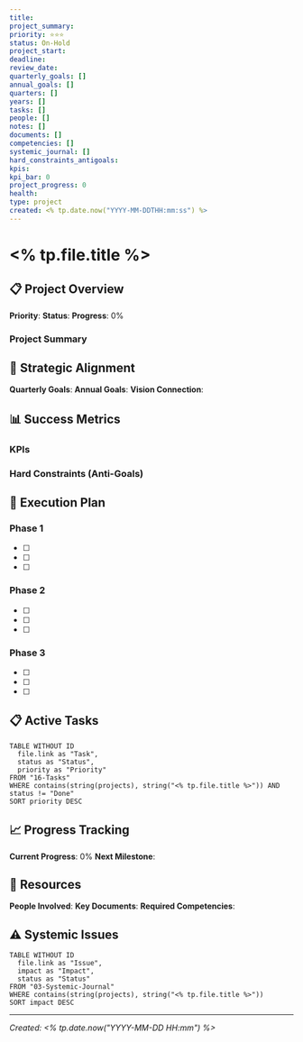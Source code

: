 ```yaml
---
title: 
project_summary: 
priority: ⭐⭐⭐
status: On-Hold
project_start: 
deadline: 
review_date: 
quarterly_goals: []
annual_goals: []
quarters: []
years: []
tasks: []
people: []
notes: []
documents: []
competencies: []
systemic_journal: []
hard_constraints_antigoals: 
kpis: 
kpi_bar: 0
project_progress: 0
health: 
type: project
created: <% tp.date.now("YYYY-MM-DDTHH:mm:ss") %>
---
```


# <% tp.file.title %>

## 📋 Project Overview

**Priority**: 
**Status**: 
**Progress**: 0%

### Project Summary

## 🎯 Strategic Alignment

**Quarterly Goals**: 
**Annual Goals**: 
**Vision Connection**: 

## 📊 Success Metrics

### KPIs

### Hard Constraints (Anti-Goals)

## 🚀 Execution Plan

### Phase 1
- [ ] 
- [ ] 
- [ ] 

### Phase 2
- [ ] 
- [ ] 
- [ ] 

### Phase 3
- [ ] 
- [ ] 
- [ ] 

## 📋 Active Tasks

```dataview
TABLE WITHOUT ID
  file.link as "Task",
  status as "Status",
  priority as "Priority"
FROM "16-Tasks"
WHERE contains(string(projects), string("<% tp.file.title %>")) AND status != "Done"
SORT priority DESC
```

## 📈 Progress Tracking

**Current Progress**: 0%
**Next Milestone**: 

## 🤝 Resources

**People Involved**: 
**Key Documents**: 
**Required Competencies**: 

## ⚠️ Systemic Issues

```dataview
TABLE WITHOUT ID
  file.link as "Issue",
  impact as "Impact",
  status as "Status"
FROM "03-Systemic-Journal"
WHERE contains(string(projects), string("<% tp.file.title %>"))
SORT impact DESC
```

---

*Created: <% tp.date.now("YYYY-MM-DD HH:mm") %>*
